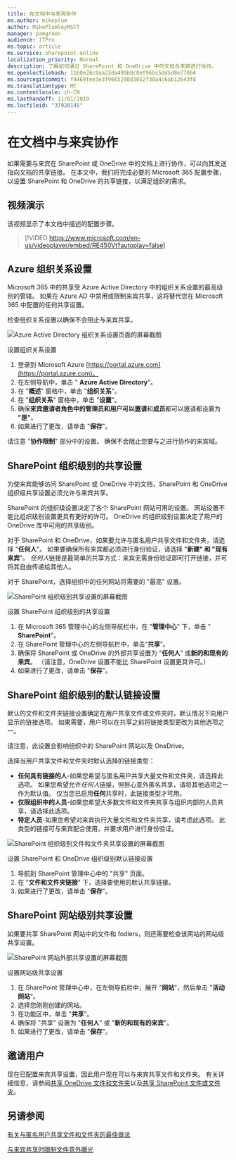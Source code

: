 ```yaml
---
title: 在文档中与来宾协作
ms.author: mikeplum
author: MikePlumleyMSFT
manager: pamgreen
audience: ITPro
ms.topic: article
ms.service: sharepoint-online
localization_priority: Normal
description: 了解如何通过 SharePoint 和 OneDrive 中的文档与来宾进行协作。
ms.openlocfilehash: 1160e26c0aa23da499b8c0ef96bc5dd5d8e77004
ms.sourcegitcommit: f4469fee3e3f9665298d3052f30a4c6ab12643f8
ms.translationtype: MT
ms.contentlocale: zh-CN
ms.lasthandoff: 11/01/2019
ms.locfileid: "37920145"
---
```

# <a name="collaborate-with-guests-on-a-document"></a>在文档中与来宾协作

如果需要与来宾在 SharePoint 或 OneDrive 中的文档上进行协作，可以向其发送指向文档的共享链接。 在本文中，我们将完成必要的 Microsoft 365 配置步骤，以设置 SharePoint 和 OneDrive 的共享链接，以满足组织的需求。

## <a name="video-demonstration"></a>视频演示

该视频显示了本文档中描述的配置步骤。</br>

> [!VIDEO https://www.microsoft.com/en-us/videoplayer/embed/RE450Vt?autoplay=false]

## <a name="azure-organizational-relationships-settings"></a>Azure 组织关系设置

Microsoft 365 中的共享受 Azure Active Directory 中的组织关系设置的最高级别的管辖。 如果在 Azure AD 中禁用或限制来宾共享，这将替代您在 Microsoft 365 中配置的任何共享设置。

检查组织关系设置以确保不会阻止与来宾共享。

![Azure Active Directory 组织关系设置页面的屏幕截图](media/azure-ad-organizational-relationships-settings.png)

设置组织关系设置

1. 登录到 Microsoft Azure [https://portal.azure.com](https://portal.azure.com)。
2. 在左侧导航中，单击 " **Azure Active Directory**"。
3. 在 "**概述**" 窗格中，单击 "**组织关系**"。
4. 在 "**组织关系**" 窗格中，单击 "**设置**"。
5. 确保**来宾邀请者角色中的管理员和用户可以邀请**和**成员**都可以邀请都设置为 **"是"**。
6. 如果进行了更改，请单击 "**保存**"。

请注意 "**协作限制**" 部分中的设置。 确保不会阻止您要与之进行协作的来宾域。

## <a name="sharepoint-organization-level-sharing-settings"></a>SharePoint 组织级别的共享设置

为使来宾能够访问 SharePoint 或 OneDrive 中的文档，SharePoint 和 OneDrive 组织级共享设置必须允许与来宾共享。

SharePoint 的组织级设置决定了各个 SharePoint 网站可用的设置。 网站设置不能比组织级别设置更具有更好的许可。 OneDrive 的组织级别设置决定了用户的 OneDrive 库中可用的共享级别。

对于 SharePoint 和 OneDrive，如果要允许与匿名用户共享文件和文件夹，请选择 "**任何人**"。 如果要确保所有来宾都必须进行身份验证，请选择 "**新建" 和 "现有来宾**"。 *任何人*链接是最简单的共享方式：来宾无需身份验证即可打开链接，并可将其自由传递给其他人。

对于 SharePoint，选择组织中的任何网站将需要的 "最高" 设置。

![SharePoint 组织级别共享设置的屏幕截图](media/sharepoint-organization-external-sharing-controls.png)


设置 SharePoint 组织级别的共享设置

1. 在 Microsoft 365 管理中心的左侧导航栏中，在 "**管理中心**" 下，单击 " **SharePoint**"。
2. 在 SharePoint 管理中心的左侧导航栏中，单击“**共享**”。
3. 确保将 SharePoint 或 OneDrive 的外部共享设置为 "**任何人**" 或**新的和现有的来宾**。 （请注意，OneDrive 设置不能比 SharePoint 设置更具许可。）
4. 如果进行了更改，请单击 "**保存**"。

## <a name="sharepoint-organization-level-default-link-settings"></a>SharePoint 组织级别的默认链接设置

默认的文件和文件夹链接设置确定在用户共享文件或文件夹时，默认情况下向用户显示的链接选项。 如果需要，用户可以在共享之前将链接类型更改为其他选项之一。

请注意，此设置会影响组织中的 SharePoint 网站以及 OneDrive。

选择当用户共享文件和文件夹时默认选择的链接类型：

- **任何具有链接的人**-如果您希望与匿名用户共享大量文件和文件夹，请选择此选项。 如果您希望允许*任何人*链接，但担心意外匿名共享，请将其他选项之一作为默认值。 仅当您已启用**任何**共享时，此链接类型才可用。
- **仅限组织中的人员**-如果您希望大多数文件和文件夹共享与组织内部的人员共享，请选择此选项。
- **特定人员**-如果您希望对来宾执行大量文件和文件夹共享，请考虑此选项。 此类型的链接可与来宾配合使用，并要求用户进行身份验证。
 
![SharePoint 组织级别文件和文件夹共享设置的屏幕截图](media/sharepoint-organization-files-folders-sharing-settings.png)


设置 SharePoint 和 OneDrive 组织级别默认链接设置

1. 导航到 SharePoint 管理中心中的 "共享" 页面。
2. 在 "**文件和文件夹链接**" 下，选择要使用的默认共享链接。
3. 如果进行了更改，请单击 "**保存**"。

## <a name="sharepoint-site-level-sharing-settings"></a>SharePoint 网站级别共享设置

如果要共享 SharePoint 网站中的文件和 fodlers，则还需要检查该网站的网站级共享设置。

![SharePoint 网站外部共享设置的屏幕截图](media/sharepoint-site-external-sharing-settings.png)

设置网站级共享设置
1. 在 SharePoint 管理中心中，在左侧导航栏中，展开 "**网站**"，然后单击 "**活动网站**"。
2. 选择您刚刚创建的网站。
3. 在功能区中，单击 "**共享**"。
4. 确保将 "共享" 设置为 "**任何人**" 或 "**新的和现有的来宾**"。
5. 如果进行了更改，请单击 "**保存**"。

## <a name="invite-users"></a>邀请用户

现在已配置来宾共享设置，因此用户现在可以与来宾共享文件和文件夹。 有关详细信息，请参阅[共享 OneDrive 文件和文件夹](https://support.office.com/article/9fcc2f7d-de0c-4cec-93b0-a82024800c07)以及[共享 SharePoint 文件或文件夹](https://support.office.com/article/1fe37332-0f9a-4719-970e-d2578da4941c)。

## <a name="see-also"></a>另请参阅

[有关与匿名用户共享文件和文件夹的最佳做法](best-practices-anonymous-sharing.md)

[与来宾共享时限制文件意外曝光](sharing-limit-accidental-exposure.md)